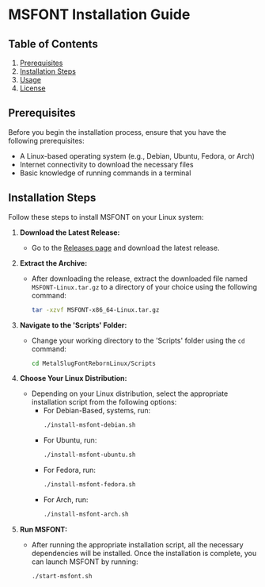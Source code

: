 # MSFONT Installation Guide

## Table of Contents

1. [Prerequisites](#prerequisites)
2. [Installation Steps](#installation-steps)
3. [Usage](#usage)
4. [License](#license)

## Prerequisites

Before you begin the installation process, ensure that you have the following prerequisites:

- A Linux-based operating system (e.g., Debian, Ubuntu, Fedora, or Arch)
- Internet connectivity to download the necessary files
- Basic knowledge of running commands in a terminal

## Installation Steps

Follow these steps to install MSFONT on your Linux system:

1. **Download the Latest Release:**
   - Go to the [Releases page](https://github.com/VermeilChan/MetalSlugFontRebornLinux/releases) and download the latest release.

2. **Extract the Archive:**
   - After downloading the release, extract the downloaded file named `MSFONT-Linux.tar.gz` to a directory of your choice using the following command:
     ```bash
     tar -xzvf MSFONT-x86_64-Linux.tar.gz
     ```

3. **Navigate to the 'Scripts' Folder:**
   - Change your working directory to the 'Scripts' folder using the `cd` command:
     ```bash
     cd MetalSlugFontRebornLinux/Scripts
     ```

4. **Choose Your Linux Distribution:**
   - Depending on your Linux distribution, select the appropriate installation script from the following options:
     - For Debian-Based, systems, run:
       ```bash
       ./install-msfont-debian.sh
       ```
     - For Ubuntu, run:
       ```bash
       ./install-msfont-ubuntu.sh
       ```
     - For Fedora, run:
       ```bash
       ./install-msfont-fedora.sh
       ```
     - For Arch, run:
       ```bash
       ./install-msfont-arch.sh
       ```

5. **Run MSFONT:**
   - After running the appropriate installation script, all the necessary dependencies will be installed. Once the installation is complete, you can launch MSFONT by running:
     ```bash
     ./start-msfont.sh
     ```